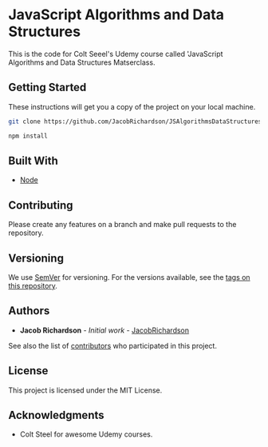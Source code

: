 # JavaScript Algorithms and Data Structures

This is the code for Colt Seeel's Udemy course called 'JavaScript Algorithms and Data Structures Matserclass.

## Getting Started

These instructions will get you a copy of the project on your local machine.

```bash
git clone https://github.com/JacobRichardson/JSAlgorithmsDataStructures.git
```

```bash
npm install
```

## Built With

- [Node](https://nodejs.org/en/)

## Contributing

Please create any features on a branch and make pull requests to the repository.

## Versioning

We use [SemVer](http://semver.org/) for versioning. For the versions available, see the [tags on this repository](https://github.com/JacobRichardson/JSAlgorithmsDataStructures/tags).

## Authors

- **Jacob Richardson** - _Initial work_ - [JacobRichardson](https://github.com/JacobRichardson)

See also the list of [contributors](https://github.com/JacobRichardson/JSAlgorithmsDataStructures/contributors) who participated in this project.

## License

This project is licensed under the MIT License.

## Acknowledgments

- Colt Steel for awesome Udemy courses.

